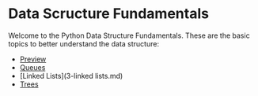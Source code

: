 # Data Scructure Fundamentals

Welcome to the Python Data Structure Fundamentals. These are the basic topics to better understand the data structure:

- [Preview](1-preview.md)
- [Queues](2-queues.md)
- [Linked Lists](3-linked lists.md)
- [Trees](4-trees.md)
